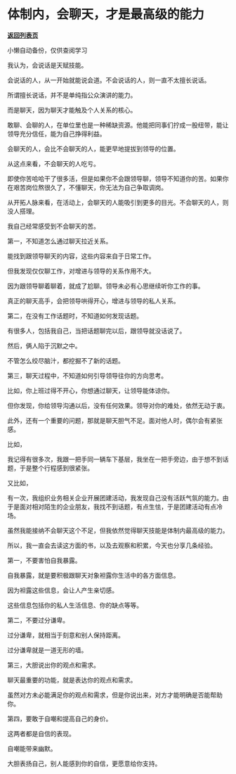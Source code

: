 # 体制内，会聊天，才是最高级的能力

[**返回列表页**](/gzh/费曼的小茶馆)

小懒自动备份，仅供查阅学习

我认为，会说话是天赋技能。

  

会说话的人，从一开始就能说会道。不会说话的人，则一直不太擅长说话。

  

所谓擅长说话，并不是单纯指公众演讲的能力。

  

而是聊天，因为聊天才能触及个人关系的核心。

  

敢聊、会聊的人，在单位里也是一种稀缺资源。他能把同事们拧成一股纽带，能让领导充分信任，能为自己挣得利益。

  

会聊天的人，会比不会聊天的人，能更早地提拔到领导的位置。

  

从这点来看，不会聊天的人吃亏。

  

即使你苦哈哈干了很多活，但是如果你不会跟领导聊，领导不知道你的苦。如果你在艰苦岗位熬很久了，不懂聊天，你无法为自己争取调岗。

  

从开拓人脉来看，在活动上，会聊天的人能吸引到更多的目光。不会聊天的人，则没人搭理。

  

我自己经常感受到不会聊天的苦。

  

第一，不知道怎么通过聊天拉近关系。

  

能找到跟领导聊天的内容，这些内容来自于日常工作。

  

但我发现仅仅聊工作，对增进与领导的关系作用不大。

  

因为跟领导聊着聊着，就成了尬聊。领导未必有心思继续听你工作的事。  

  

真正的聊天高手，会把领导哄得开心，增进与领导的私人关系。

  

第二，在没有工作话题时，不知道如何发现话题。

  

有很多人，包括我自己，当把话题聊完以后，跟领导就没话说了。

  

然后，俩人陷于沉默之中。

  

不管怎么绞尽脑汁，都挖掘不了新的话题。

  

第三，聊天过程中，不知道如何引导领导往你的方向思考。

  

比如，你上班过得不开心，你想通过聊天，让领导能体谅你。

  

但你发现，你给领导沟通以后，没有任何效果。领导对你的难处，依然无动于衷。

  

此外，还有一个重要的问题，那就是聊天胆气不足。面对他人时，偶尔会有紧张感。

  

比如，

  

我记得有很多次，我跟一把手同一辆车下基层，我坐在一把手旁边，由于想不到话题，于是整个行程感到很紧张。

  

又比如，

  

有一次，我组织业务相关企业开展团建活动，我发现自己没有活跃气氛的能力。由于是面对相对陌生的企业朋友，我找不到话题，有点生怯，于是团建活动有点冷场。

  

虽然我能接纳不会聊天这个不足，但我依然觉得聊天技能是体制内最高级的能力。

  

所以，我一直会去读这方面的书，以及去观察和积累，今天也分享几条经验。

  

第一，不要害怕自我暴露。

  

自我暴露，就是要积极跟聊天对象袒露你生活中的各方面信息。

  

因为袒露这些信息，会让人产生亲切感。

  

这些信息包括你的私人生活信息、你的缺点等等。

  

第二，不要过分谦卑。

  

过分谦卑，就相当于刻意和别人保持距离。

  

过分谦卑就是一道无形的墙。

  

第三，大胆说出你的观点和需求。

  

聊天最重要的功能，就是表达你的观点和需求。

  

虽然对方未必能满足你的观点和需求，但是你说出来，对方才能明确是否能帮助你。

  

第四，要敢于自嘲和提高自己的身价。

  

这两者都是自信的表现。

  

自嘲能带来幽默。

  

大胆表扬自己，别人能感到你的自信，更愿意给你支持。

